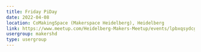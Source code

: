 ```yaml
---
title: Friday PiDay
date: 2022-04-08
location: CoMakingSpace (Makerspace Heidelberg), Heidelberg
link: https://www.meetup.com/Heidelberg-Makers-Meetup/events/lpbxqsydcgblb/
usergroup: makershd
type: usergroup
---
```

